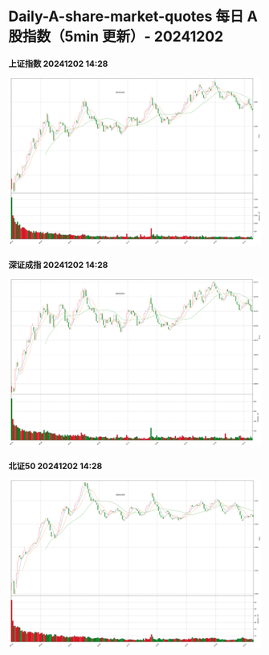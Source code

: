 
# Daily-A-share-market-quotes 每日 A 股指数（5min 更新）- 20241202

### 上证指数 20241202 14:28
![](./fig/2024/12/20241202-sh000001.png)

### 深证成指 20241202 14:28
![](./fig/2024/12/20241202-sz399001.png)

### 北证50 20241202 14:28
![](./fig/2024/12/20241202-bj899050.png)
